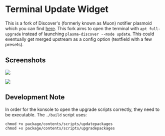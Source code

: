 # Terminal Update Widget

This is a fork of Discover's (formerly known as Muon) notifier plasmoid which you can find [here](https://github.com/KDE/discover/tree/master/notifier/plasmoid). This fork aims to open the terminal with `apt full-upgrade` instead of launching `plasma-discover --mode update`. This could eventually get merged upstream as a config option (textfield with a few presets).

## Screenshots

![](https://i.imgur.com/2veXxyw.png)

![](https://i.imgur.com/sq2rA7L.png)

## Development Note

In order for the konsole to open the upgrade scripts correctly, they need to be executable. The `./build` script uses:

	chmod +x package/contents/scripts/updatepackages
	chmod +x package/contents/scripts/upgradepackages
